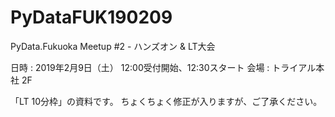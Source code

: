 # PyDataFUK190209

PyData.Fukuoka Meetup #2 - ハンズオン & LT大会

日時 : 2019年2月9日（土） 12:00受付開始、12:30スタート
会場 : トライアル本社 2F

「LT 10分枠」の資料です。
ちょくちょく修正が入りますが、ご了承ください。
